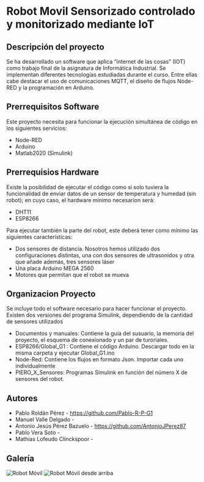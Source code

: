 # Robot Movil Sensorizado controlado y monitorizado mediante IoT

## Descripción del proyecto
Se ha desarrollado un software que aplica “internet de las cosas” (IOT) como trabajo final de la asignatura de Informática Industrial. Se implementan diferentes tecnologías estudiadas durante el curso. Entre ellas cabe destacar el uso de comunicaciones MQTT, el diseño de flujos Node-RED y la programación en Arduino. 



## Prerrequisitos Software
Este proyecto necesita para funcionar la ejecución simultánea de código en los siguientes servicios:
  - Node-RED
  - Arduino
  - Matlab2020 (Simulink)

## Prerrequisios Hardware
Existe la posibilidad de ejecutar el código como si solo tuviera la funcionalidad de enviar datos de un sensor de temperatura y humedad (sin robot); en cuyo caso, el hardware mínimo necesarion será:
  - DHT11
  - ESP8266
  
Para ejecutar también la parte del robot, este deberá tener como mínimo las siguientes características:
  - Dos sensores de distancia. Nosotros hemos utilizado dos configuraciones distintas, una con dos sensores de ultrasonidos y otra que añade además, tres sensores láser
  - Una placa Arduino MEGA 2560
  - Motores que permitan que el robot se mueva

## Organizacion Proyecto
Se incluye todo el software necesario para hacer funcionar el proyecto. Existen dos versiones del programa Simulink, dependiendo de la cantidad de sensores utilizados
  - Documentos y manuales: Contiene la guía del susuario, la memoria del proyecto, el esquema de conexionado y un par de turoriales.
  - ESP8266/Global_G1 : Contiene el código Arduino. Descargar todo en la misma carpeta y ejecutar Global_G1.ino
  - Node-Red: Contiene los flujos en formato Json. Importar cada uno individualmente
  - PIERO_X_Sensores: Programas Simulink en función del número X de sensores del robot.


## Autores
  - Pablo Roldán Pérez            - https://github.com/Pablo-R-P-G1
  - Manuel Valle Delgado          - 
  - Antonio Jesús Pérez Bazuelo   - https://github.com/AntonioJPerez87
  - Pablo Vera Soto               - 
  - Mathias Lofeudo Clinckspoor   - 
  
  ## Galería
  
![Robot Móvil](/Galería/IMG_20210204_125405.jpg)
![Robot Móvil desde arriba](/Galería/IMG_20210204_130153.jpg)
